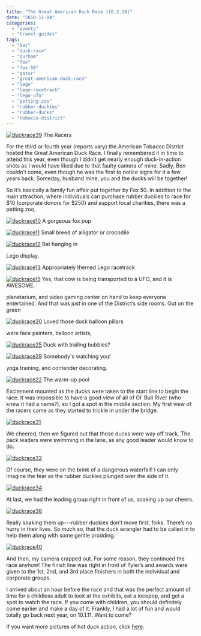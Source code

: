 ```yaml
---
title: "The Great American Duck Race (10.2.10)"
date: "2010-11-04"
categories:
  - "events"
  - "travel-guides"
tags:
  - "bat"
  - "duck-race"
  - "durham"
  - "fox"
  - "fox-50"
  - "gator"
  - "great-american-duck-race"
  - "lego"
  - "lego-racetrack"
  - "lego-ufo"
  - "petting-zoo"
  - "rubber-duckies"
  - "rubber-ducks"
  - "tobacco-district"
---
```





<div class="caption">

[![](http://www.rebeccagomezfarrell.com/wp-content/uploads/2010/11/duckrace39.jpg "duckrace39")](http://www.rebeccagomezfarrell.com/wp-content/uploads/2010/11/duckrace39.jpg) The Racers</div>


For the third or fourth year (reports vary) the American Tobacco District hosted the Great American Duck Race. I finally remembered it in time to attend this year, even though I didn’t get nearly enough duck-in-action shots as I would have liked due to that faulty camera of mine. Sadly, Ben couldn’t come, even though he was the first to notice signs for it a few years back. Someday, husband mine, you and the ducks will be together!

So it’s basically a family fun affair put together by Fox 50. In addition to the main attraction, where individuals can purchase rubber duckies to race for $10 (corporate donors for $250) and support local charities, there was a petting zoo,




<div class="caption">

[![](http://www.rebeccagomezfarrell.com/wp-content/uploads/2010/11/duckrace10.jpg "duckrace10")](http://www.rebeccagomezfarrell.com/wp-content/uploads/2010/11/duckrace10.jpg) A gorgeous fox pup</div>





<div class="caption">

[![](http://www.rebeccagomezfarrell.com/wp-content/uploads/2010/11/duckrace11.jpg "duckrace11")](http://www.rebeccagomezfarrell.com/wp-content/uploads/2010/11/duckrace11.jpg) Small breed of alligator or crocodile</div>





<div class="caption">

[![](http://www.rebeccagomezfarrell.com/wp-content/uploads/2010/11/duckrace12.jpg "duckrace12")](http://www.rebeccagomezfarrell.com/wp-content/uploads/2010/11/duckrace12.jpg) Bat hanging in</div>


Lego display,




<div class="caption">

[![](http://www.rebeccagomezfarrell.com/wp-content/uploads/2010/11/duckrace13.jpg "duckrace13")](http://www.rebeccagomezfarrell.com/wp-content/uploads/2010/11/duckrace13.jpg) Appropriately themed Lego racetrack</div>





<div class="caption">

[![](http://www.rebeccagomezfarrell.com/wp-content/uploads/2010/11/duckrace15.jpg "duckrace15")](http://www.rebeccagomezfarrell.com/wp-content/uploads/2010/11/duckrace15.jpg) Yes, that cow is being transported to a UFO, and it is AWESOME.</div>


planetarium, and video gaming center on hand to keep everyone entertained. And that was just in one of the District’s side rooms. Out on the green




<div class="caption">

[![](http://www.rebeccagomezfarrell.com/wp-content/uploads/2010/11/duckrace20.jpg "duckrace20")](http://www.rebeccagomezfarrell.com/wp-content/uploads/2010/11/duckrace20.jpg) Loved those duck balloon pillars</div>


were face painters, balloon artists,




<div class="caption">

[![](http://www.rebeccagomezfarrell.com/wp-content/uploads/2010/11/duckrace25.jpg "duckrace25")](http://www.rebeccagomezfarrell.com/wp-content/uploads/2010/11/duckrace25.jpg) Duck with trailing bubbles?</div>





<div class="caption">

[![](http://www.rebeccagomezfarrell.com/wp-content/uploads/2010/11/duckrace29.jpg "duckrace29")](http://www.rebeccagomezfarrell.com/wp-content/uploads/2010/11/duckrace29.jpg) Somebody's watching you!</div>


yoga training, and contender decorating.




<div class="caption">

[![](http://www.rebeccagomezfarrell.com/wp-content/uploads/2010/11/duckrace22.jpg "duckrace22")](http://www.rebeccagomezfarrell.com/wp-content/uploads/2010/11/duckrace22.jpg) The warm-up pool</div>


Excitement mounted as the ducks were taken to the start line to begin the race. It was impossible to have a good view of all of Ol’ Bull River (who knew it had a name?), so I got a spot in the middle section. My first view of the racers came as they started to trickle in under the bridge.

[![](http://www.rebeccagomezfarrell.com/wp-content/uploads/2010/11/duckrace31.jpg "duckrace31")](http://www.rebeccagomezfarrell.com/wp-content/uploads/2010/11/duckrace31.jpg)

We cheered, then we figured out that those ducks were way off track. The pack leaders were swimming in the lane, as any good leader would know to do.

[![](http://www.rebeccagomezfarrell.com/wp-content/uploads/2010/11/duckrace32.jpg "duckrace32")](http://www.rebeccagomezfarrell.com/wp-content/uploads/2010/11/duckrace32.jpg)

Of course, they were on the brink of a dangerous waterfall! I can only imagine the fear as the rubber duckies plunged over the side of it.

[![](http://www.rebeccagomezfarrell.com/wp-content/uploads/2010/11/duckrace34.jpg "duckrace34")](http://www.rebeccagomezfarrell.com/wp-content/uploads/2010/11/duckrace34.jpg)

At last, we had the leading group right in front of us, soaking up our cheers.

[![](http://www.rebeccagomezfarrell.com/wp-content/uploads/2010/11/duckrace38.jpg "duckrace38")](http://www.rebeccagomezfarrell.com/wp-content/uploads/2010/11/duckrace38.jpg)

Really soaking them up---rubber duckies don’t move first, folks. There’s no hurry in their lives. So much so, that the duck wrangler had to be called in to help them along with some gentle prodding.

[![](http://www.rebeccagomezfarrell.com/wp-content/uploads/2010/11/duckrace40.jpg "duckrace40")](http://www.rebeccagomezfarrell.com/wp-content/uploads/2010/11/duckrace40.jpg)

And then, my camera crapped out. For some reason, they continued the race anyhow! The finish line was right in front of Tyler’s and awards were given to the 1st, 2nd, and 3rd place finishers in both the individual and corporate groups.

I arrived about an hour before the race and that was the perfect amount of time for a childless adult to look at the exhibits, eat a locopop, and get a spot to watch the race. If you come with children, you should definitely come earlier and make a day of it. Frankly, I had a lot of fun and would totally go back next year, on 10.1.11. Want to come?

If you want more pictures of hot duck action, click [here](http://www.blastanova.com/photoalbum/index.html?path=Events/Duck%20Race%202010).
